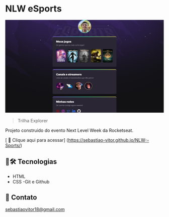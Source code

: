 # NLW eSports

 ![preview](./.github/preview.png)

 > Trilha Explorer 

 Projeto construido do evento Next Level Week da Rocketseat.

 [ 🔗 Clique aqui para acessar] (https://sebastiao-vitor.github.io/NLW--Sports/)

 ## 🧰🛠️ Tecnologias

 - HTML
 - CSS
 -Git e Github

 ## 💛 Contato 

 sebastiaovitor18@gmail.com